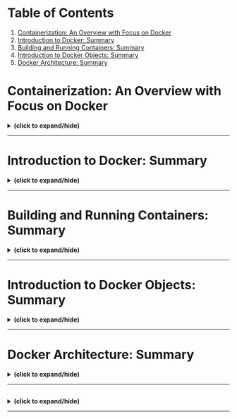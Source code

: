 # Table of Contents
1. [Containerization: An Overview with Focus on Docker](#overview)
2. [Introduction to Docker: Summary](#docker)
3. [Building and Running Containers: Summary](#building_docker)
4. [Introduction to Docker Objects: Summary](#docker_object)
5. [Docker Architecture: Summary](#docker_architecture)

<a id="overview"></a>
# Containerization: An Overview with Focus on Docker
<details close>
<summary><b>(click to expand/hide)</b></summary>
<!-- MarkdownTOC -->

## Introduction
- **Containerization** is a lightweight alternative to full machine virtualization that involves encapsulating an application and its dependencies into a container.
- **Docker**, introduced in 2013, has become the leading platform for containerization, allowing applications to run in a self-sufficient environment.

## Core Concepts
- **Containers:**
  - Run applications in a resource-isolated process.
  - Share the host system's OS kernel, reducing overhead.
- **Images:**
  - Read-only templates used to create containers.
  - Include the application and all its dependencies.
- **Dockerfile:**
  - Text document containing all the commands to assemble an image.
  - Automates the process of Docker image creation.

## Benefits of Using Docker
- **Consistency and Reproducibility:**
  - Eliminate the "it works on my machine" problem.
  - Ensure consistency across multiple development, testing, and deployment environments.
- **Isolation:**
  - Containers interact with each other through well-defined channels.
  - Application processes are separated, enhancing security.
- **Portability:**
  - Containers can run on any system that has Docker installed, regardless of the underlying infrastructure.
- **Microservices:**
  - Facilitate the breakdown of applications into microservices for improved scalability and maintainability.

## Docker Architecture
- **Docker Daemon:**
  - Background service running on the host computer handling building, running, and distributing Docker containers.
- **Docker Client:**
  - The primary user interface to Docker, accepting commands from the user and communicating with the Docker daemon.
- **Docker Hub:**
  - A registry of Docker images.
  - Users can upload and download different Docker images from the hub.

## Conclusion
- Docker simplifies deployment, scaling, and operations by enabling independence between applications and infrastructure.
- It accelerates development, enhances the scalability of applications, and improves resource utilization.

<!-- /MarkdownTOC -->
</details>

---

<a id="docker"></a>
# Introduction to Docker: Summary
<details close>
<summary><b>(click to expand/hide)</b></summary>
<!-- MarkdownTOC -->

## Overview
- **Docker** is an open platform for developing, shipping, and running applications within containers, providing an isolated workspace known as a "container."
- Initially released in 2013, Docker has become integral for developers across various environments due to its simplicity, scalability, and cross-platform support.

## Key Features of Docker
- **Isolation:** Separates applications from the underlying infrastructure.
- **Portability:** Runs consistently across various platforms and environments.
- **Written in Go:** Utilizes Linux kernel features and namespaces technology for its functionality.

## Docker Components and Innovations
- **Complementary Tools:** Docker CLI, Docker Compose, and Prometheus.
- **Plugins:** Various storage plugins for extended functionality.
- **Orchestration Technologies:** Docker Swarm and Kubernetes for managing containerized applications.
- **Development Methodologies:** Supports microservices and serverless architectures.

## Benefits of Docker
- **Consistency:** Provides stable deployments thanks to isolated environments.
- **Rapid Deployment:** High-speed rollouts and scaling with reusable image constructs.
- **Development Acceleration:** Automates and streamlines operations, reducing errors and simplifying maintenance.
- **DevOps Alignment:** Complements Agile and Continuous Integration/Continuous Deployment (CI/CD) practices.
- **Efficient Version Control:** Enhances project tracking, testing, and rollback processes.
- **Collaborative Problem-Solving:** Facilitates a collective approach to addressing issues and scaling solutions.
- **High Portability:** Docker images are platform-independent, ensuring seamless transitions between systems.

## Limitations of Docker
- **Not Suited for High-Security Requirements:** Applications demanding intense security measures may find Docker's isolation insufficient.
- **Performance Intensive Applications:** Not ideal for systems that require high performance.
- **Monolithic Architecture:** Incompatibility with single-tiered software systems.
- **Rich GUI-Based Applications:** Limitations with complex graphical user interfaces.
- **Certain Desktop Applications:** Not designed for standard or limited-function desktop applications.

## Conclusion
- Docker revolutionizes the development, shipment, and deployment of applications by ensuring consistency, flexibility, and efficiency across multiple environments and platforms.
- However, it's crucial to consider Docker's limitations in the context of high-security, high-performance requirements, and specific architectural needs.

<!-- /MarkdownTOC -->
</details>

---

<a id="building_docker"></a>
# Building and Running Containers: Summary
<details close>
<summary><b>(click to expand/hide)</b></summary>
<!-- MarkdownTOC -->

## Objectives
- Construct a container image using a Dockerfile.
- Initiate a running container from an image.
- Recognize essential Docker commands.

## Process Overview
1. Crafting a Dockerfile.
2. Building a container image using the Dockerfile.
3. Initiating a running container from the image.

## Creating a Dockerfile
A basic Dockerfile may include:
- `FROM`: Specifies the base image.
- `CMD`: Outputs "Hello World!" to the terminal.

```Dockerfile
FROM <base-image>
CMD echo "Hello World!"
```

## Building the Container Image
Execute the docker build command:

- `--tag` or `-t`: To name the image and tag (e.g., `my-app:v1`).
- `.`: Refers to the current directory containing the Dockerfile.
```bash
docker build --tag my-app:v1 .
```

Post-build, look for confirmation messages:

- "Successfully built <image id>": Image creation confirmation.
- "Successfully tagged my-app:v1": Image tagging confirmation.

## Verifying the Image Creation
Use the `docker images` command:
```bash
docker images
```

## Creating and Running the Container
Initiate a container using the `docker run` command:
```docker
docker run my-app:v1
```
This prints: "Hello, world!!".

## Managing Containers and Images
`docker ps -a`: Lists all containers.
`docker push`: Uploads an image to a registry.
`docker pull`: Retrieves an image from a registry.

## Key Takeaways
`docker build`: Assembles a container image from a Dockerfile.
`docker run`: Creates and runs a container from an image.
Essential Docker commands: `build`, `images`, `run`, `pull`, and `push`.

## Conclusion
This tutorial covered the process of creating a Docker container, from Dockerfile to execution, using core Docker commands.

<!-- /MarkdownTOC -->
</details>

---

<a id="docker_object"></a>
# Introduction to Docker Objects: Summary
<details close>
<summary><b>(click to expand/hide)</b></summary>
<!-- MarkdownTOC -->

This summary outlines the core concepts of Docker objects, highlighting Dockerfiles, images, containers, and their functionalities, as well as networking, storage, and plugin integrations within the Docker ecosystem.

## Docker Objects Overview

- **Dockerfile**: A plaintext file containing instructions to build a Docker image.
- **Images**: Read-only templates used to create containers.
- **Containers**: Runnable instances of Docker images.
- **Networks**: Communication constructs that isolate container communications.
- **Storage Volumes**: Tools for data persistence beyond a container's lifecycle.
- **Plugins**: Extend Docker's functionality, often integrating third-party additions.

## Essential Dockerfile Instructions

- `FROM`: Specifies the base image (e.g., an OS or language stack).
- `RUN`: Executes commands, forming new image layers.
- `CMD`: Sets default command for the container. Only the final CMD in a Dockerfile is considered.

## Docker Images

- Composed via instructions from a Dockerfile.
- Structured in layers for efficient modification and storage.
- Shared layers promote space efficiency and quicker transfers.
- Immutable, with changes during the run time written to a new, top-most writable layer.

## Naming Docker Images

- **Format**: `hostname/repository/tag`
- **Hostname**: Registry's identity (e.g., `docker.io` for Docker Hub).
- **Repository**: Grouping of related images.
- **Tag**: Specific image version or variant identifier.

_Example_: `docker.io/ubuntu:18.04` implies Docker Hub's Ubuntu image version 18.04.

## Docker Containers

- Active, mutable instances of images.
- Interactable via the Docker API or CLI for creation, modification, starting, or stopping.
- Isolated from each other and the host, ensuring security.
- Capable of network, storage, and state modifications.

## Networking and Storage

- **Networks**: Enable isolated communications between containers.
- **Volumes and Bind Mounts**: Ensure data persistence even after a container ceases.
- **Storage Plugins**: Allow external storage solutions integration.

## Conclusion

Docker's comprehensive ecosystem, from building images with Dockerfiles to the runtime management of containers, provides robust, isolated, and secure application deployment facilitated by networks and persistent storage solutions.

<!-- /MarkdownTOC -->
</details>

---

<a id="docker_architecture"></a>
# Docker Architecture: Summary
<details close>
<summary><b>(click to expand/hide)</b></summary>
<!-- MarkdownTOC -->

This document serves as a quick reference guide to the fundamentals of Docker architecture, encompassing its components and the containerization process.

## Overview of Docker Components

- **Docker Client**: Interface for users, utilizing the command line or REST APIs.
- **Docker Host**: Environment where the containers are built, run, and managed.
- **Docker Registry**: Storage system for container images.

## Detailed Component Features

### Docker Client

- Communicates user instructions to the Docker daemon.
- Can interact with local or remote Docker daemons.

### Docker Host

- Contains the `dockerd` daemon that processes commands.
- Manages Docker components, including:
  - Images: Read-only templates used to create containers.
  - Containers: Runnable Docker images instances.
  - Namespaces: Layer of isolation (e.g., pid, net).
  - Networks: Isolated networks for containers to communicate.
  - Storage: Persistent data stored in volumes.
  - Plugins and Add-ons: Extend Docker capabilities.

### Docker Registry

- Stores Docker images.
- Can be public (like Docker Hub) or private (for secure, enterprise-level storage).
- Hosted by third-party providers or self-hosted solutions.

## Containerization Process

1. **Build**: Create a container image from a Dockerfile or base image.
2. **Push**: Store the new image in the specified registry.
3. **Run**: Launch a new container from the image. If the image isn't locally available, Docker pulls it from the registry.

## Docker Architecture Workflow

- The **Client** sends a command, such as `docker run`, to the **Docker Host**.
- The **Docker daemon (dockerd)** within the host receives and processes the command.
- If an image is needed and not locally available, the host communicates with the **Registry** to pull the image.
- The daemon manages the lifecycle of the image's container.

## Conclusion

The Docker architecture streamlines application deployment through its client-server model, involving the Docker client, host (daemon), and registry. This structure simplifies building, storing, and running containerized applications, providing robustness, isolation, and security in managing and deploying software environments.

<!-- /MarkdownTOC -->
</details>

---

<a id="binary"></a>
## 
<details close>
<summary><b>(click to expand/hide)</b></summary>
<!-- MarkdownTOC -->



<!-- /MarkdownTOC -->
</details>

---
